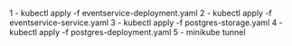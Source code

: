 1 - kubectl apply -f eventservice-deployment.yaml
2 - kubectl apply -f eventservice-service.yaml
3 - kubectl apply -f postgres-storage.yaml
4 - kubectl apply -f postgres-deployment.yaml
5 - minikube tunnel